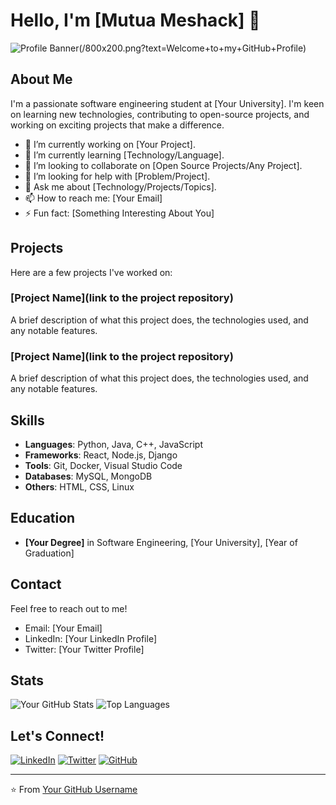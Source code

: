 # Hello, I'm [Mutua Meshack] 👋

![Profile Banner(](https://www.google.com/url?sa=i&url=https%3A%2F%2Fwww.pexels.com%2Fsearch%2Frandom%2F&psig=AOvVaw0nbEF4RBwRnY5_D5j4vUKy&ust=1717939993841000&source=images&cd=vfe&opi=89978449&ved=0CBIQjRxqFwoTCPiF0qqPzIYDFQAAAAAdAAAAABAE)/800x200.png?text=Welcome+to+my+GitHub+Profile)

## About Me

I'm a passionate software engineering student at [Your University]. I'm keen on learning new technologies, contributing to open-source projects, and working on exciting projects that make a difference.

- 🔭 I’m currently working on [Your Project].
- 🌱 I’m currently learning [Technology/Language].
- 👯 I’m looking to collaborate on [Open Source Projects/Any Project].
- 🤔 I’m looking for help with [Problem/Project].
- 💬 Ask me about [Technology/Projects/Topics].
- 📫 How to reach me: [Your Email]
- ⚡ Fun fact: [Something Interesting About You]

## Projects

Here are a few projects I've worked on:

### [Project Name](link to the project repository)
A brief description of what this project does, the technologies used, and any notable features.

### [Project Name](link to the project repository)
A brief description of what this project does, the technologies used, and any notable features.

## Skills

- **Languages**: Python, Java, C++, JavaScript
- **Frameworks**: React, Node.js, Django
- **Tools**: Git, Docker, Visual Studio Code
- **Databases**: MySQL, MongoDB
- **Others**: HTML, CSS, Linux

## Education

- **[Your Degree]** in Software Engineering, [Your University], [Year of Graduation]

## Contact

Feel free to reach out to me!

- Email: [Your Email]
- LinkedIn: [Your LinkedIn Profile]
- Twitter: [Your Twitter Profile]

## Stats

![Your GitHub Stats](https://github-readme-stats.vercel.app/api?username=yourusername&show_icons=true&theme=radical)
![Top Languages](https://github-readme-stats.vercel.app/api/top-langs/?username=yourusername&layout=compact&theme=radical)

## Let's Connect!

[![LinkedIn](https://img.shields.io/badge/LinkedIn-Connect-blue)](https://www.linkedin.com/in/yourusername/)
[![Twitter](https://img.shields.io/badge/Twitter-Follow-blue)](https://twitter.com/yourusername/)
[![GitHub](https://img.shields.io/badge/GitHub-Follow-blue)](https://github.com/yourusername/)

---

⭐️ From [Your GitHub Username](https://github.com/yourusername)
